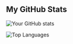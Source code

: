 ## My GitHub Stats

![Your GitHub stats](https://github-readme-stats.vercel.app/api?username=hasnaindevx&show_icons=true&theme=radical)

![Top Languages](https://github-readme-stats.vercel.app/api/top-langs/?username=hasnaindevx&layout=compact&theme=radical)
